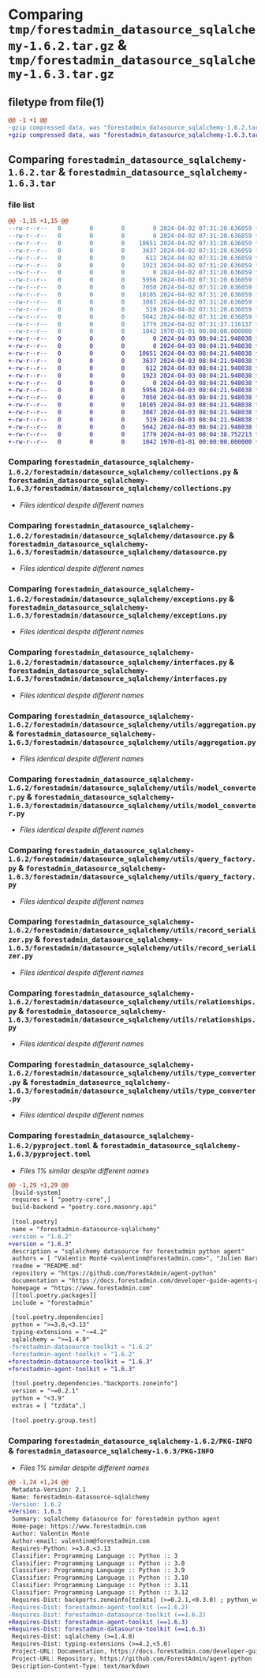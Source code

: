 # Comparing `tmp/forestadmin_datasource_sqlalchemy-1.6.2.tar.gz` & `tmp/forestadmin_datasource_sqlalchemy-1.6.3.tar.gz`

## filetype from file(1)

```diff
@@ -1 +1 @@
-gzip compressed data, was "forestadmin_datasource_sqlalchemy-1.6.2.tar", max compression
+gzip compressed data, was "forestadmin_datasource_sqlalchemy-1.6.3.tar", max compression
```

## Comparing `forestadmin_datasource_sqlalchemy-1.6.2.tar` & `forestadmin_datasource_sqlalchemy-1.6.3.tar`

### file list

```diff
@@ -1,15 +1,15 @@
--rw-r--r--   0        0        0        0 2024-04-02 07:31:20.636059 forestadmin_datasource_sqlalchemy-1.6.2/README.md
--rw-r--r--   0        0        0        0 2024-04-02 07:31:20.636059 forestadmin_datasource_sqlalchemy-1.6.2/forestadmin/datasource_sqlalchemy/__init__.py
--rw-r--r--   0        0        0    10651 2024-04-02 07:31:20.636059 forestadmin_datasource_sqlalchemy-1.6.2/forestadmin/datasource_sqlalchemy/collections.py
--rw-r--r--   0        0        0     3637 2024-04-02 07:31:20.636059 forestadmin_datasource_sqlalchemy-1.6.2/forestadmin/datasource_sqlalchemy/datasource.py
--rw-r--r--   0        0        0      612 2024-04-02 07:31:20.636059 forestadmin_datasource_sqlalchemy-1.6.2/forestadmin/datasource_sqlalchemy/exceptions.py
--rw-r--r--   0        0        0     1923 2024-04-02 07:31:20.636059 forestadmin_datasource_sqlalchemy-1.6.2/forestadmin/datasource_sqlalchemy/interfaces.py
--rw-r--r--   0        0        0        0 2024-04-02 07:31:20.636059 forestadmin_datasource_sqlalchemy-1.6.2/forestadmin/datasource_sqlalchemy/utils/__init__.py
--rw-r--r--   0        0        0     5956 2024-04-02 07:31:20.636059 forestadmin_datasource_sqlalchemy-1.6.2/forestadmin/datasource_sqlalchemy/utils/aggregation.py
--rw-r--r--   0        0        0     7050 2024-04-02 07:31:20.636059 forestadmin_datasource_sqlalchemy-1.6.2/forestadmin/datasource_sqlalchemy/utils/model_converter.py
--rw-r--r--   0        0        0    10105 2024-04-02 07:31:20.636059 forestadmin_datasource_sqlalchemy-1.6.2/forestadmin/datasource_sqlalchemy/utils/query_factory.py
--rw-r--r--   0        0        0     3087 2024-04-02 07:31:20.636059 forestadmin_datasource_sqlalchemy-1.6.2/forestadmin/datasource_sqlalchemy/utils/record_serializer.py
--rw-r--r--   0        0        0      519 2024-04-02 07:31:20.636059 forestadmin_datasource_sqlalchemy-1.6.2/forestadmin/datasource_sqlalchemy/utils/relationships.py
--rw-r--r--   0        0        0     5642 2024-04-02 07:31:20.636059 forestadmin_datasource_sqlalchemy-1.6.2/forestadmin/datasource_sqlalchemy/utils/type_converter.py
--rw-r--r--   0        0        0     1779 2024-04-02 07:31:37.116137 forestadmin_datasource_sqlalchemy-1.6.2/pyproject.toml
--rw-r--r--   0        0        0     1042 1970-01-01 00:00:00.000000 forestadmin_datasource_sqlalchemy-1.6.2/PKG-INFO
+-rw-r--r--   0        0        0        0 2024-04-03 08:04:21.948038 forestadmin_datasource_sqlalchemy-1.6.3/README.md
+-rw-r--r--   0        0        0        0 2024-04-03 08:04:21.948038 forestadmin_datasource_sqlalchemy-1.6.3/forestadmin/datasource_sqlalchemy/__init__.py
+-rw-r--r--   0        0        0    10651 2024-04-03 08:04:21.948038 forestadmin_datasource_sqlalchemy-1.6.3/forestadmin/datasource_sqlalchemy/collections.py
+-rw-r--r--   0        0        0     3637 2024-04-03 08:04:21.948038 forestadmin_datasource_sqlalchemy-1.6.3/forestadmin/datasource_sqlalchemy/datasource.py
+-rw-r--r--   0        0        0      612 2024-04-03 08:04:21.948038 forestadmin_datasource_sqlalchemy-1.6.3/forestadmin/datasource_sqlalchemy/exceptions.py
+-rw-r--r--   0        0        0     1923 2024-04-03 08:04:21.948038 forestadmin_datasource_sqlalchemy-1.6.3/forestadmin/datasource_sqlalchemy/interfaces.py
+-rw-r--r--   0        0        0        0 2024-04-03 08:04:21.948038 forestadmin_datasource_sqlalchemy-1.6.3/forestadmin/datasource_sqlalchemy/utils/__init__.py
+-rw-r--r--   0        0        0     5956 2024-04-03 08:04:21.948038 forestadmin_datasource_sqlalchemy-1.6.3/forestadmin/datasource_sqlalchemy/utils/aggregation.py
+-rw-r--r--   0        0        0     7050 2024-04-03 08:04:21.948038 forestadmin_datasource_sqlalchemy-1.6.3/forestadmin/datasource_sqlalchemy/utils/model_converter.py
+-rw-r--r--   0        0        0    10105 2024-04-03 08:04:21.948038 forestadmin_datasource_sqlalchemy-1.6.3/forestadmin/datasource_sqlalchemy/utils/query_factory.py
+-rw-r--r--   0        0        0     3087 2024-04-03 08:04:21.948038 forestadmin_datasource_sqlalchemy-1.6.3/forestadmin/datasource_sqlalchemy/utils/record_serializer.py
+-rw-r--r--   0        0        0      519 2024-04-03 08:04:21.948038 forestadmin_datasource_sqlalchemy-1.6.3/forestadmin/datasource_sqlalchemy/utils/relationships.py
+-rw-r--r--   0        0        0     5642 2024-04-03 08:04:21.948038 forestadmin_datasource_sqlalchemy-1.6.3/forestadmin/datasource_sqlalchemy/utils/type_converter.py
+-rw-r--r--   0        0        0     1779 2024-04-03 08:04:38.752213 forestadmin_datasource_sqlalchemy-1.6.3/pyproject.toml
+-rw-r--r--   0        0        0     1042 1970-01-01 00:00:00.000000 forestadmin_datasource_sqlalchemy-1.6.3/PKG-INFO
```

### Comparing `forestadmin_datasource_sqlalchemy-1.6.2/forestadmin/datasource_sqlalchemy/collections.py` & `forestadmin_datasource_sqlalchemy-1.6.3/forestadmin/datasource_sqlalchemy/collections.py`

 * *Files identical despite different names*

### Comparing `forestadmin_datasource_sqlalchemy-1.6.2/forestadmin/datasource_sqlalchemy/datasource.py` & `forestadmin_datasource_sqlalchemy-1.6.3/forestadmin/datasource_sqlalchemy/datasource.py`

 * *Files identical despite different names*

### Comparing `forestadmin_datasource_sqlalchemy-1.6.2/forestadmin/datasource_sqlalchemy/exceptions.py` & `forestadmin_datasource_sqlalchemy-1.6.3/forestadmin/datasource_sqlalchemy/exceptions.py`

 * *Files identical despite different names*

### Comparing `forestadmin_datasource_sqlalchemy-1.6.2/forestadmin/datasource_sqlalchemy/interfaces.py` & `forestadmin_datasource_sqlalchemy-1.6.3/forestadmin/datasource_sqlalchemy/interfaces.py`

 * *Files identical despite different names*

### Comparing `forestadmin_datasource_sqlalchemy-1.6.2/forestadmin/datasource_sqlalchemy/utils/aggregation.py` & `forestadmin_datasource_sqlalchemy-1.6.3/forestadmin/datasource_sqlalchemy/utils/aggregation.py`

 * *Files identical despite different names*

### Comparing `forestadmin_datasource_sqlalchemy-1.6.2/forestadmin/datasource_sqlalchemy/utils/model_converter.py` & `forestadmin_datasource_sqlalchemy-1.6.3/forestadmin/datasource_sqlalchemy/utils/model_converter.py`

 * *Files identical despite different names*

### Comparing `forestadmin_datasource_sqlalchemy-1.6.2/forestadmin/datasource_sqlalchemy/utils/query_factory.py` & `forestadmin_datasource_sqlalchemy-1.6.3/forestadmin/datasource_sqlalchemy/utils/query_factory.py`

 * *Files identical despite different names*

### Comparing `forestadmin_datasource_sqlalchemy-1.6.2/forestadmin/datasource_sqlalchemy/utils/record_serializer.py` & `forestadmin_datasource_sqlalchemy-1.6.3/forestadmin/datasource_sqlalchemy/utils/record_serializer.py`

 * *Files identical despite different names*

### Comparing `forestadmin_datasource_sqlalchemy-1.6.2/forestadmin/datasource_sqlalchemy/utils/relationships.py` & `forestadmin_datasource_sqlalchemy-1.6.3/forestadmin/datasource_sqlalchemy/utils/relationships.py`

 * *Files identical despite different names*

### Comparing `forestadmin_datasource_sqlalchemy-1.6.2/forestadmin/datasource_sqlalchemy/utils/type_converter.py` & `forestadmin_datasource_sqlalchemy-1.6.3/forestadmin/datasource_sqlalchemy/utils/type_converter.py`

 * *Files identical despite different names*

### Comparing `forestadmin_datasource_sqlalchemy-1.6.2/pyproject.toml` & `forestadmin_datasource_sqlalchemy-1.6.3/pyproject.toml`

 * *Files 1% similar despite different names*

```diff
@@ -1,29 +1,29 @@
 [build-system]
 requires = [ "poetry-core",]
 build-backend = "poetry.core.masonry.api"
 
 [tool.poetry]
 name = "forestadmin-datasource-sqlalchemy"
-version = "1.6.2"
+version = "1.6.3"
 description = "sqlalchemy datasource for forestadmin python agent"
 authors = [ "Valentin Monté <valentinm@forestadmin.com>", "Julien Barreau <julien.barreau@forestadmin.com>",]
 readme = "README.md"
 repository = "https://github.com/ForestAdmin/agent-python"
 documentation = "https://docs.forestadmin.com/developer-guide-agents-python/"
 homepage = "https://www.forestadmin.com"
 [[tool.poetry.packages]]
 include = "forestadmin"
 
 [tool.poetry.dependencies]
 python = ">=3.8,<3.13"
 typing-extensions = "~=4.2"
 sqlalchemy = ">=1.4.0"
-forestadmin-datasource-toolkit = "1.6.2"
-forestadmin-agent-toolkit = "1.6.2"
+forestadmin-datasource-toolkit = "1.6.3"
+forestadmin-agent-toolkit = "1.6.3"
 
 [tool.poetry.dependencies."backports.zoneinfo"]
 version = "~=0.2.1"
 python = "<3.9"
 extras = [ "tzdata",]
 
 [tool.poetry.group.test]
```

### Comparing `forestadmin_datasource_sqlalchemy-1.6.2/PKG-INFO` & `forestadmin_datasource_sqlalchemy-1.6.3/PKG-INFO`

 * *Files 1% similar despite different names*

```diff
@@ -1,24 +1,24 @@
 Metadata-Version: 2.1
 Name: forestadmin-datasource-sqlalchemy
-Version: 1.6.2
+Version: 1.6.3
 Summary: sqlalchemy datasource for forestadmin python agent
 Home-page: https://www.forestadmin.com
 Author: Valentin Monté
 Author-email: valentinm@forestadmin.com
 Requires-Python: >=3.8,<3.13
 Classifier: Programming Language :: Python :: 3
 Classifier: Programming Language :: Python :: 3.8
 Classifier: Programming Language :: Python :: 3.9
 Classifier: Programming Language :: Python :: 3.10
 Classifier: Programming Language :: Python :: 3.11
 Classifier: Programming Language :: Python :: 3.12
 Requires-Dist: backports.zoneinfo[tzdata] (>=0.2.1,<0.3.0) ; python_version < "3.9"
-Requires-Dist: forestadmin-agent-toolkit (==1.6.2)
-Requires-Dist: forestadmin-datasource-toolkit (==1.6.2)
+Requires-Dist: forestadmin-agent-toolkit (==1.6.3)
+Requires-Dist: forestadmin-datasource-toolkit (==1.6.3)
 Requires-Dist: sqlalchemy (>=1.4.0)
 Requires-Dist: typing-extensions (>=4.2,<5.0)
 Project-URL: Documentation, https://docs.forestadmin.com/developer-guide-agents-python/
 Project-URL: Repository, https://github.com/ForestAdmin/agent-python
 Description-Content-Type: text/markdown
```

